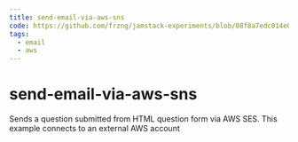 ```yaml
---
title: send-email-via-aws-sns
code: https://github.com/frzng/jamstack-experiments/blob/08f8a7edc014e076334a4d72e29e34ccdedcb8b1/_hooks/send-question.js
tags: 
  - email
  - aws
---
```


# send-email-via-aws-sns

Sends a question submitted from HTML question form via AWS SES. This example connects to an external AWS account
